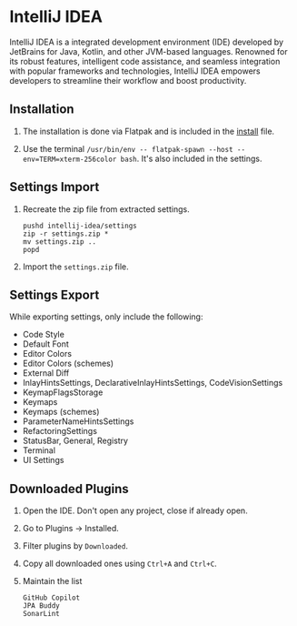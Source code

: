 # IntelliJ IDEA

IntelliJ IDEA is a integrated development environment (IDE) developed by JetBrains for Java, Kotlin, and other JVM-based languages. Renowned for its robust features, intelligent code assistance, and seamless integration with popular frameworks and technologies, IntelliJ IDEA empowers developers to streamline their workflow and boost productivity.

## Installation

1. The installation is done via Flatpak and is included in the [install](../flatpak/install.txt) file.

2. Use the terminal `/usr/bin/env -- flatpak-spawn --host --env=TERM=xterm-256color bash`. It's also included in the settings.

## Settings Import

1. Recreate the zip file from extracted settings.

   ```shell
   pushd intellij-idea/settings
   zip -r settings.zip *
   mv settings.zip ..
   popd
   ```

2. Import the `settings.zip` file.

## Settings Export

While exporting settings, only include the following:

- Code Style
- Default Font
- Editor Colors
- Editor Colors (schemes)
- External Diff
- InlayHintsSettings, DeclarativeInlayHintsSettings, CodeVisionSettings
- KeymapFlagsStorage
- Keymaps
- Keymaps (schemes)
- ParameterNameHintsSettings
- RefactoringSettings
- StatusBar, General, Registry
- Terminal
- UI Settings

## Downloaded Plugins

1. Open the IDE. Don't open any project, close if already open.
2. Go to Plugins -> Installed.
3. Filter plugins by `Downloaded`.
4. Copy all downloaded ones using `Ctrl+A` and `Ctrl+C`.
5. Maintain the list

   ```
   GitHub Copilot
   JPA Buddy
   SonarLint
   ```
